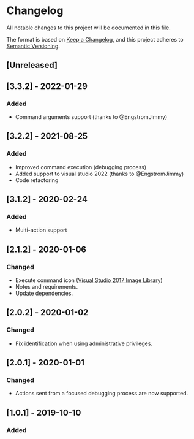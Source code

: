 # Changelog

All notable changes to this project will be documented in this file.

The format is based on [Keep a Changelog](https://keepachangelog.com/en/1.0.0/),
and this project adheres to [Semantic Versioning](https://semver.org/spec/v2.0.0.html).

## [Unreleased]

## [3.3.2] - 2022-01-29

### Added

- Command arguments support (thanks to @EngstromJimmy)


## [3.2.2] - 2021-08-25

### Added

- Improved command execution (debugging process)
- Added support to visual studio 2022 (thanks to @EngstromJimmy)
- Code refactoring


## [3.1.2] - 2020-02-24

### Added

- Multi-action support

## [2.1.2] - 2020-01-06

### Changed

- Execute command icon ([Visual Studio 2017 Image Library](https://docs.microsoft.com/pt-br/visualstudio/designers/the-visual-studio-image-library?view=vs-2019))
- Notes and requirements.
- Update dependencies.

## [2.0.2] - 2020-01-02

### Changed

- Fix identification when using administrative privileges.

## [2.0.1] - 2020-01-01

### Changed

- Actions sent from a focused debugging process are now supported.

## [1.0.1] - 2019-10-10

### Added
